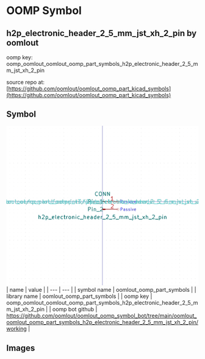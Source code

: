 # OOMP Symbol  
## h2p_electronic_header_2_5_mm_jst_xh_2_pin  by oomlout  
  
oomp key: oomp_oomlout_oomlout_oomp_part_symbols_h2p_electronic_header_2_5_mm_jst_xh_2_pin  
  
source repo at: [https://github.com/oomlout/oomlout_oomp_part_kicad_symbols](https://github.com/oomlout/oomlout_oomp_part_kicad_symbols)  
## Symbol  
  
[![working.png](working_600.png)](working.png)  
| name | value | 
| --- | --- | 
| symbol name | oomlout_oomp_part_symbols | 
| library name | oomlout_oomp_part_symbols | 
| oomp key | oomp_oomlout_oomlout_oomp_part_symbols_h2p_electronic_header_2_5_mm_jst_xh_2_pin | 
| oomp bot github | https://github.com/oomlout/oomlout_oomp_symbol_bot/tree/main/oomlout_oomlout_oomp_part_symbols_h2p_electronic_header_2_5_mm_jst_xh_2_pin/working | 
## Images  
